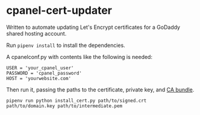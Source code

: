 cpanel-cert-updater
===================

Written to automate updating Let's Encrypt certificates for a GoDaddy shared
hosting account.

Run `pipenv install` to install the dependencies.

A cpanelconf.py with contents like the following is needed:

```
USER = 'your_cpanel_user'
PASSWORD = 'cpanel_password'
HOST = 'yourwebsite.com'
```

Then run it, passing the paths to the certificate, private key, and
[CA bundle](https://letsencrypt.org/certs/lets-encrypt-x3-cross-signed.pem).

```
pipenv run python install_cert.py path/to/signed.crt path/to/domain.key path/to/intermediate.pem
```
